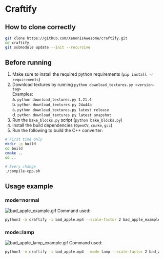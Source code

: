 # Craftify

## How to clone correctly
```bash
git clone https://github.com/XenonIsAwesome/craftify.git
cd craftify
git submodule update --init --recursive
```

## Before running
1. Make sure to install the required python requirements (`pip install -r requirements`)
2. Download textures by running `python download_textures.py <version-tag>`
    <br>
    Examples:
    <br>
    a. `python download_textures.py 1.21.4`
    <br>
    b. `python download_textures.py 24w44a`
    <br>
    c. `python download_textures.py latest release`
    <br>
    d. `python download_textures.py latest snapshot`
    <br>
3. Run the `bake_blocks.py` script (`python bake_blocks.py`)
4. Install the build dependencies (`OpenCV`, `cmake`, `gcc`)
5. Run the following to build the C++ converter:
```bash
# First time only
mkdir -p build
cd build
cmake ..
cd ..

# Every change
./compile-cpp.sh
```

## Usage example

### mode=normal
![bad_apple_example.gif](bad_apple_example.gif)
Command used:
```bash
python3 -m craftify -i bad_apple.mp4 --scale-factor 2 bad_apple_example.mp4
```

### mode=lamp
![bad_apple_lamp_example.gif](bad_apple_lamp_example.gif)
Command used:
```bash
python3 -m craftify -i bad_apple.mp4 --mode lamp --scale-factor 2 bad_apple_lamp_example.mp4
```